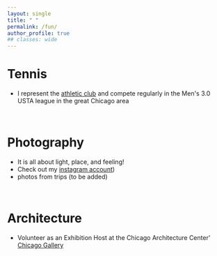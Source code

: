 ```yaml
---
layout: single
title: " "
permalink: /fun/
author_profile: true
## classes: wide
---
```


# Tennis
- I represent the [athletic club](https://www.midtown.com/tennis) and compete regularly in the Men's 3.0 USTA league in the great Chicago area

<br/>

# Photography
- It is all about light, place, and feeling!
- Check out my [instagram account](https://www.instagram.com/tangming2008/?hl=en))
- photos from trips (to be added)

<!-- <center><img src="/files/fig/proj2/2.png" width="500"></center>
<center>Figure 1. Logic flow of this project.</center> -->

<br/>

# Architecture
- Volunteer as an Exhibition Host at the Chicago Architecture Center' [Chicago Gallery](https://www.architecture.org/exhibits/exhibit/chicago-gallery/)
